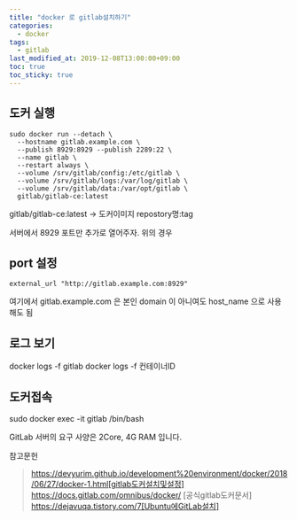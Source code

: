 ```yaml
---
title: "docker 로 gitlab설치하기"
categories:
  - docker
tags:
  - gitlab
last_modified_at: 2019-12-08T13:00:00+09:00
toc: true
toc_sticky: true
---
```


## 도커 실행
```
sudo docker run --detach \
  --hostname gitlab.example.com \
  --publish 8929:8929 --publish 2289:22 \
  --name gitlab \
  --restart always \
  --volume /srv/gitlab/config:/etc/gitlab \
  --volume /srv/gitlab/logs:/var/log/gitlab \
  --volume /srv/gitlab/data:/var/opt/gitlab \
  gitlab/gitlab-ce:latest
```
gitlab/gitlab-ce:latest -> 도커이미지 repostory명:tag

서버에서 8929 포트만 추가로 열어주자. 위의 경우

## port 설정
```
external_url "http://gitlab.example.com:8929"
```
여기에서 gitlab.example.com 은 본인 domain 이 아니여도 host_name 으로 사용해도 됨

## 로그 보기
docker logs -f gitlab 
docker logs -f 컨테이너ID 

## 도커접속
sudo docker exec -it gitlab /bin/bash


GitLab 서버의 요구 사양은 2Core, 4G RAM 입니다.

참고문헌
> https://devyurim.github.io/development%20environment/docker/2018/06/27/docker-1.html[gitlab도커설치및설정]
> https://docs.gitlab.com/omnibus/docker/ [공식gitlab도커문서]
> https://dejavuqa.tistory.com/7[Ubuntu에GitLab설치]